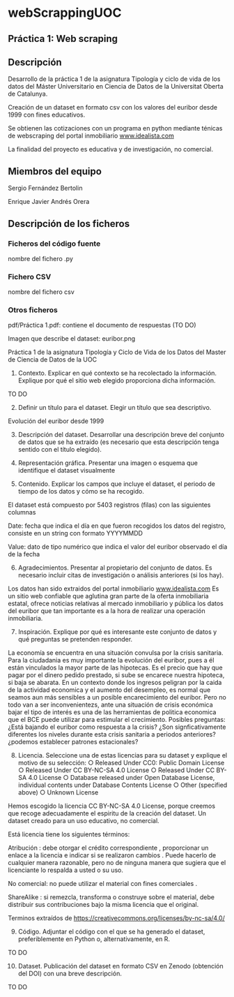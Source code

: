 # webScrappingUOC

## Práctica 1: Web scraping

## Descripción
Desarrollo de la práctica 1 de la asignatura Tipología y ciclo de vida de los datos del Máster Universitario en Ciencia de Datos de la Universitat Oberta de Catalunya.


Creación de un dataset en formato csv con los valores del euribor desde 1999 con fines educativos.

Se obtienen las cotizaciones con un programa en python mediante ténicas de webscraping del portal inmobiliario www.idealista.com

La finalidad del proyecto es educativa y de investigación, no comercial.


## Miembros del equipo

Sergio Fernández Bertolin

Enrique Javier Andrés Orera



## Descripción de los ficheros


### Ficheros del código fuente

nombre del fichero .py

### Fichero CSV

nombre del fichero csv

### Otros ficheros

pdf/Práctica 1.pdf: contiene el documento de respuestas (TO DO)

Imagen que describe el dataset: euribor.png




Práctica 1 de la asignatura Tipología y Ciclo de Vida de los Datos del Master de Ciencia de Datos de la UOC

1. Contexto. Explicar en qué contexto se ha recolectado la información. Explique
por qué el sitio web elegido proporciona dicha información.

TO DO

2. Definir un título para el dataset. Elegir un título que sea descriptivo.

Evolución del euribor desde 1999

3. Descripción del dataset. Desarrollar una descripción breve del conjunto de datos
que se ha extraído (es necesario que esta descripción tenga sentido con el título
elegido).



4. Representación gráfica. Presentar una imagen o esquema que identifique el
dataset visualmente

5. Contenido. Explicar los campos que incluye el dataset, el periodo de tiempo de
los datos y cómo se ha recogido.

El dataset está compuesto por 5403  registros (filas) con las siguientes columnas

Date: fecha que indica el día en que fueron recogidos los datos del registro, consiste en un string con formato YYYYMMDD

Value: dato de tipo numérico que indica el valor del euribor observado el día de la fecha




6. Agradecimientos. Presentar al propietario del conjunto de datos. Es necesario
incluir citas de investigación o análisis anteriores (si los hay).

Los datos han sido extraidos del portal inmobiliario www.idealista.com
Es un sitio web confiable que aglutina gran parte de la oferta inmobiliaria estatal, ofrece noticias relativas al mercado inmobiliario y pública los datos del euribor que tan importante es a la hora de realizar una operación inmobiliaria.

7. Inspiración. Explique por qué es interesante este conjunto de datos y qué
preguntas se pretenden responder.

La economía se encuentra en una situación convulsa por la crisis sanitaria.
Para la ciudadania es muy importante la evolución del euribor, pues a él están vinculados la mayor parte de las hipotecas. Es el precio que hay que pagar por el dinero pedido prestado, si sube se encarece nuestra hipoteca, si baja se abarata.
En un contexto donde los ingresos peligran por la caida de la actividad economica y el aumento del desempleo, es normal que seamos aun más sensibles a un posible encarecimiento del euribor.
Pero no todo van a ser inconvenientezs, ante una situación de crisis económica bajar el tipo de interés es una de las herramientas de politica economica que el BCE puede utilizar para estimular el crecimiento.
Posibles preguntas:
¿Está bajando el euribor como respuesta a la crisis? ¿Son signficativamente diferentes los niveles durante esta crisis sanitaria a periodos anteriores? ¿podemos establecer patrones estacionales?


8. Licencia. Seleccione una de estas licencias para su dataset y explique el motivo
de su selección:
○ Released Under CC0: Public Domain License
○ Released Under CC BY-NC-SA 4.0 License
○ Released Under CC BY-SA 4.0 License
○ Database released under Open Database License, individual contents
under Database Contents License
○ Other (specified above)
○ Unknown License

Hemos escogido la licencia CC BY-NC-SA 4.0 License, porque creemos que recoge adecuadamente el espiritu de la creación del dataset. Un dataset creado para un uso educativo, no comercial.

Está licencia tiene los siguientes términos:

Atribución : debe otorgar el crédito correspondiente , proporcionar un enlace a la licencia e indicar si se realizaron cambios . Puede hacerlo de cualquier manera razonable, pero no de ninguna manera que sugiera que el licenciante lo respalda a usted o su uso.

No comercial: no puede utilizar el material con fines comerciales .

ShareAlike : si remezcla, transforma o construye sobre el material, debe distribuir sus contribuciones bajo la misma licencia que el original.

Terminos extraídos de https://creativecommons.org/licenses/by-nc-sa/4.0/


9. Código. Adjuntar el código con el que se ha generado el dataset, preferiblemente
en Python o, alternativamente, en R.

TO DO

10. Dataset. Publicación del dataset en formato CSV en Zenodo (obtención del DOI)
con una breve descripción.

TO DO
